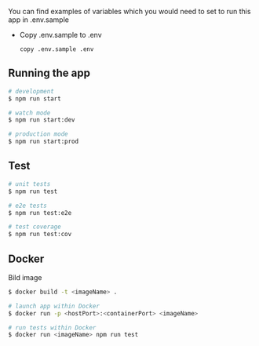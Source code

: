 You can find examples of variables which you would need to set to run this app in .env.sample

- Copy .env.sample to .env

  `copy .env.sample .env`

## Running the app

```bash
# development
$ npm run start

# watch mode
$ npm run start:dev

# production mode
$ npm run start:prod
```

## Test

```bash
# unit tests
$ npm run test

# e2e tests
$ npm run test:e2e

# test coverage
$ npm run test:cov
```

## Docker

Bild image

```bash
$ docker build -t <imageName> .
```

```bash
# launch app within Docker
$ docker run -p <hostPort>:<containerPort> <imageName>

# run tests within Docker
$ docker run <imageName> npm run test
```